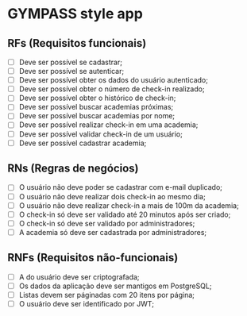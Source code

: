 # GYMPASS style app

## RFs (Requisitos funcionais)
- [ ] Deve ser possível se cadastrar;
- [ ] Deve ser possível se autenticar;
- [ ] Deve ser possível obter os dados do usuário autenticado;
- [ ] Deve ser possível obter o número de check-in realizado;
- [ ] Deve ser possível obter o histórico de check-in;
- [ ] Deve ser possível buscar academias próximas;
- [ ] Deve ser possível buscar academias por nome;
- [ ] Deve ser possível realizar check-in em uma academia;
- [ ] Deve ser possível validar check-in de um usuário;
- [ ] Deve ser possível cadastrar academia;

## RNs (Regras de negócios)
- [ ] O usuário não deve poder se cadastrar com e-mail duplicado;
- [ ] O usuário não deve realizar dois check-in ao mesmo dia;
- [ ] O usuário não deve realizar check-in a mais de 100m da academia;
- [ ] O check-in só deve ser validado até 20 minutos após ser criado;
- [ ] O check-in só deve ser validado por administradores;
- [ ] A academia só deve ser cadastrada por administradores;

## RNFs (Requisitos não-funcionais)
- [ ] A do usuário deve ser criptografada;
- [ ] Os dados da aplicação deve ser mantigos em PostgreSQL;
- [ ] Listas devem ser páginadas com 20 itens por página;
- [ ] O usuário deve ser identificado por JWT;
